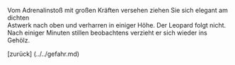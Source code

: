 Vom Adrenalinstoß mit großen Kräften versehen ziehen Sie sich elegant am dichten  
Astwerk nach oben und verharren in einiger Höhe. Der Leopard folgt nicht.
Nach einiger Minuten stillen beobachtens verzieht er sich wieder ins Gehölz.

[zurück] (../../gefahr.md)

